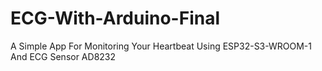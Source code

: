 # ECG-With-Arduino-Final
A Simple App For Monitoring Your Heartbeat Using ESP32-S3-WROOM-1 And ECG Sensor AD8232
